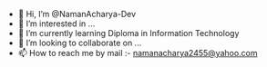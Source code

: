 - 👋 Hi, I’m @NamanAcharya-Dev
- 👀 I’m interested in ...
- 🌱 I’m currently learning Diploma in Information Technology
- 💞️ I’m looking to collaborate on ...
- 📫 How to reach me by mail :- namanacharya2455@yahoo.com

<!---
NamanAcharya-Dev/NamanAcharya-Dev is a ✨ special ✨ repository because its `README.md` (this file) appears on your GitHub profile.
You can click the Preview link to take a look at your changes.
--->
